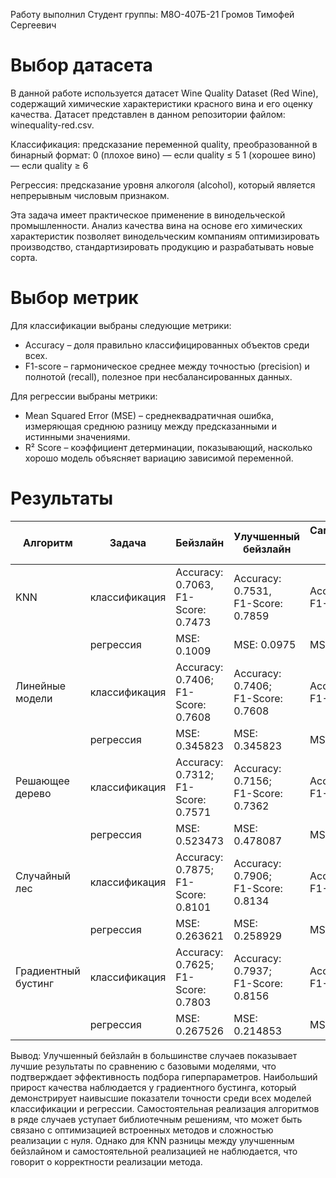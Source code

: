 Работу выполнил Студент группы: М8О-407Б-21 Громов Тимофей Сергеевич

# **Выбор датасета**

В данной работе используется датасет Wine Quality Dataset (Red Wine), содержащий химические характеристики красного вина и его оценку качества.
Датасет представлен в данном репозитории файлом: winequality-red.csv.

Классификация: предсказание переменной quality, преобразованной в бинарный формат:
0 (плохое вино) — если quality ≤ 5
1 (хорошее вино) — если quality ≥ 6

Регрессия: предсказание уровня алкоголя (alcohol), который является непрерывным числовым признаком.

Эта задача имеет практическое применение в винодельческой промышленности.
Анализ качества вина на основе его химических характеристик позволяет винодельческим компаниям
оптимизировать производство, стандартизировать продукцию и разрабатывать новые сорта.

# **Выбор метрик**

Для классификации выбраны следующие метрики:
- Accuracy – доля правильно классифицированных объектов среди всех.
- F1-score – гармоническое среднее между точностью (precision) и полнотой (recall), полезное при несбалансированных данных.

Для регрессии выбраны метрики:
- Mean Squared Error (MSE) – среднеквадратичная ошибка, измеряющая среднюю разницу между предсказанными и истинными значениями.
- R² Score – коэффициент детерминации, показывающий, насколько хорошо модель объясняет вариацию зависимой переменной.

# **Результаты**

| Алгоритм             | Задача           | Бейзлайн | Улучшенный бейзлайн | Самостоятельная реализация алгоритма |
|-----------------------|------------------|----------|----------------------|---------------------------------------|
| KNN                  | классификация    | Accuracy: 0.7063, <br> F1-Score: 0.7473 | Accuracy: 0.7531, <br> F1-Score: 0.7859 | Accuracy: 0.7531, <br> F1-Score: 0.7859 |
|                       | регрессия        | MSE: 0.1009 | MSE: 0.0975 | MSE: 0.097535 |
| Линейные модели       | классификация    | Accuracy: 0.7406; <br> F1-Score: 0.7608 | Accuracy: 0.7406; <br> F1-Score: 0.7608 | Accuracy: 0.78; <br> F1-Score: 0.77 |
|                       | регрессия        | MSE: 0.345823 | MSE: 0.345823 | MSE: 0.345823 |
| Решающее дерево       | классификация    | Accuracy: 0.7312; <br> F1-Score: 0.7571 | Accuracy: 0.7156; <br> F1-Score: 0.7362 | Accuracy: 0.7250; <br> F1-Score: 0.7381 |
|                       | регрессия        | MSE: 0.523473 | MSE: 0.478087 | MSE: 0.453143 |
| Случайный лес         | классификация    | Accuracy: 0.7875; <br> F1-Score: 0.8101 | Accuracy: 0.7906; <br> F1-Score: 0.8134 | Accuracy: 0.7219; <br> F1-Score: 0.7390 |
|                       | регрессия        | MSE: 0.263621 | MSE: 0.258929 | MSE: 0.407392 |
| Градиентный бустинг   | классификация    | Accuracy: 0.7625; <br> F1-Score: 0.7803 | Accuracy: 0.7937; <br> F1-Score: 0.8156 | Accuracy: 0.7219; <br> F1-Score: 0.7390 |
|                       | регрессия        | MSE: 0.267526 | MSE: 0.214853 | MSE: 0.253297 |

Вывод: Улучшенный бейзлайн в большинстве случаев показывает лучшие результаты по сравнению с базовыми моделями, что подтверждает эффективность подбора гиперпараметров. Наибольший прирост качества наблюдается у градиентного бустинга, который демонстрирует наивысшие показатели точности среди всех моделей классификации и регрессии. Самостоятельная реализация алгоритмов в ряде случаев уступает библиотечным решениям, что может быть связано с оптимизацией встроенных методов и сложностью реализации с нуля. Однако для KNN разницы между улучшенным бейзлайном и самостоятельной реализацией не наблюдается, что говорит о корректности реализации метода.
